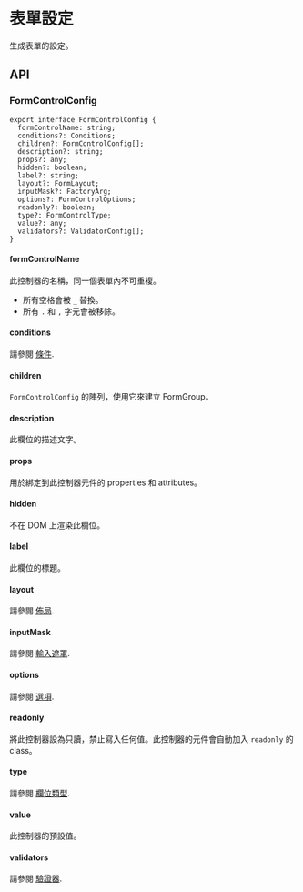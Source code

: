 # 表單設定

生成表單的設定。

## API

### FormControlConfig

```tsx
export interface FormControlConfig {
  formControlName: string;
  conditions?: Conditions;
  children?: FormControlConfig[];
  description?: string;
  props?: any;
  hidden?: boolean;
  label?: string;
  layout?: FormLayout;
  inputMask?: FactoryArg;
  options?: FormControlOptions;
  readonly?: boolean;
  type?: FormControlType;
  value?: any;
  validators?: ValidatorConfig[];
}
```

#### formControlName

此控制器的名稱，同一個表單內不可重複。

- 所有空格會被 `_` 替換。
- 所有 `.` 和 `,` 字元會被移除。

#### conditions

請參閱 [條件](../../v8/conditions/conditions_zh-TW.md).

#### children

`FormControlConfig` 的陣列，使用它來建立 FormGroup。

#### description

此欄位的描述文字。

#### props

用於綁定到此控制器元件的 properties 和 attributes。

#### hidden

不在 DOM 上渲染此欄位。

#### label

此欄位的標題。

#### layout

請參閱 [佈局](../../v8/layout/layout_zh-TW.md).

#### inputMask

請參閱 [輸入遮罩](../../v8/input-mask/input-mask_zh-TW.md).

#### options

請參閱 [選項](../../v8/options/options_zh-TW.md).

#### readonly

將此控制器設為只讀，禁止寫入任何值。此控制器的元件會自動加入 `readonly` 的 class。

#### type

請參閱 [欄位類型](../../v8/input-types/input-types_zh-TW.md).

#### value

此控制器的預設值。

#### validators

請參閱 [驗證器](../../v8/validators/validators_zh-TW.md).
